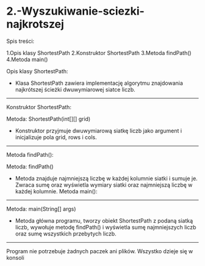 # 2.-Wyszukiwanie-sciezki-najkrotszej


Spis treści:

1.Opis klasy ShortestPath 
2.Konstruktor ShortestPath 
3.Metoda findPath() 
4.Metoda main()


Opis klasy ShortestPath:

- Klasa ShortestPath zawiera implementację algorytmu znajdowania najkrótszej ścieżki dwuwymiarowej siatce liczb.

___________________________________________________________________________________________
Konstruktor ShortestPath:

Metoda: ShortestPath(int[][] grid)

- Konstruktor przyjmuje dwuwymiarową siatkę liczb jako argument i inicjalizuje pola grid, rows i cols.

___________________________________________________________________________________________
Metoda findPath():

Metoda: findPath()

- Metoda znajduje najmniejszą liczbę w każdej kolumnie siatki i sumuje je. Zwraca sumę oraz wyświetla wymiary siatki oraz najmniejszą liczbę w każdej kolumnie.
Metoda main():

___________________________________________________________________________________________
Metoda: main(String[] args)

- Metoda główna programu, tworzy obiekt ShortestPath z podaną siatką liczb, wywołuje metodę findPath() i wyświetla sumę najmniejszych liczb oraz sumę wszystkich przebytych liczb.

___________________________________________________________________________________________
Program nie potrzebuje żadnych paczek ani plików. Wszystko dzieje się w konsoli

